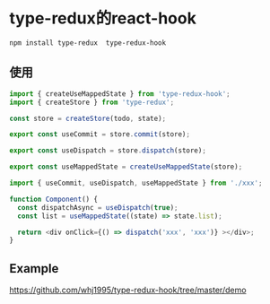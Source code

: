 # type-redux的react-hook

```
npm install type-redux  type-redux-hook
```

## 使用

``` ts
import { createUseMappedState } from 'type-redux-hook';
import { createStore } from 'type-redux';

const store = createStore(todo, state);

export const useCommit = store.commit(store);

export const useDispatch = store.dispatch(store);

export const useMappedState = createUseMappedState(store);

```

``` ts
import { useCommit, useDispatch, useMappedState } from './xxx';

function Component() {
  const dispatchAsync = useDispatch(true);
  const list = useMappedState((state) => state.list);

  return <div onClick={() => dispatch('xxx', 'xxx')} ></div>;
}
```

## Example

https://github.com/whj1995/type-redux-hook/tree/master/demo